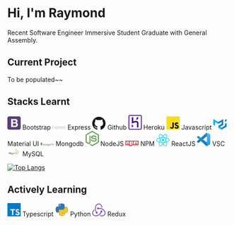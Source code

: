 # Hi, I'm Raymond

Recent Software Engineer Immersive Student Graduate with General Assembly. 

## Current Project

To be populated~~

## Stacks Learnt

<img src="././/SVGimages/bootstrap.svg" width="30"/> Bootstrap <img src="SVGimages/express.svg" width="30"/> Express <img src="SVGimages/github-icon.svg" width="30"/> Github <img src="SVGimages/heroku-icon.svg" width="30"/> Heroku <img src="SVGimages/javascript.svg" width="30"/> Javascript <img src="SVGimages/material-ui.svg" width="30"/> Material UI <img src="SVGimages/mongodb.svg" width="30"/> Mongodb <img src="SVGimages/nodejs-icon.svg" width="30"/> NodeJS <img src="SVGimages/npm.svg" width="30"/> NPM <img src="SVGimages/react.svg" width="30"/> ReactJS <img src="SVGimages/visual-studio-code.svg" width="30"/> VSC <img src="SVGimages/MySQL-Logo.svg" width="30"> MySQL 

[![Top Langs](https://github-readme-stats.vercel.app/api/top-langs/?username=raymondseah&layout=compact&langs_count=10&theme=dracula)](https://github.com/raymondseah/github-readme-stats)

## Actively Learning

<img src="SVGimages/typescript-icon.svg" width="30"> Typescript <img src="SVGimages/python.svg" width="30"> Python <img src="SVGimages/redux.svg" width="30"> Redux 